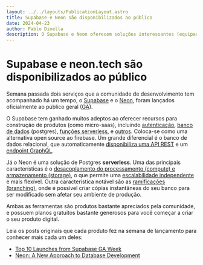 ```yaml
---
layout: ../../layouts/PublicationLayout.astro
title: Supabase e Neon são disponibilizados ao público
date: 2024-04-23
author: Pablo Dinella
description: O Supabase e Neon oferecem soluções interessantes (equiparáveis ao firebase) para devs interessados em desenvolver e publicar um projeto pessoal ou um produto digital.
--- 
```


# Supabase e neon.tech são disponibilizados ao público

Semana passada dois serviços que a comunidade de desenvolvimento tem acompanhado há um tempo, o [Supabase](https://supabase.com/) e o [Neon](https://neon.tech/), foram lançados oficialmente ao público geral (<abbr title="Generally Availability">GA</abbr>).

O Supabase tem ganhado muitos adeptos ao oferecer recursos para construção de produtos (como micro-saas), incluindo [autenticação](https://supabase.com/auth), [banco de dados](https://supabase.com/database) (postgres), [funções serverless](https://supabase.com/edge-functions), e [outros](https://supabase.com/docs). Coloca-se como uma alternativa open source ao firebase. Um grande diferencial é o banco de dados relacional, que automaticamente [disponibiliza uma API REST](https://supabase.com/docs/guides/api) e um [endpoint GraphQL](https://supabase.com/docs/guides/graphql).

Já o Neon é uma solução de Postgres **serverless**. Uma das principais características é o [desacoplamento do processamento (compute) e armazenamento (storage)](https://neon.tech/docs/introduction/architecture-overview), o que permite uma [escalabilidade independente](https://neon.tech/docs/introduction/autoscaling#how-autoscaling-works) e mais flexível. Outra característica notável são as [ramificações (branching)](https://neon.tech/docs/introduction/branching), onde é possível criar cópias instantâneas do seu banco para ser modificado sem afetar seu ambiente de produção.

Ambas as ferramentas são produtos bastante apreciados pela comunidade, e possuem planos gratuitos bastante generosos para você começar a criar o seu produto digital.

Leia os posts originais que cada produto fez na semana de lançamento para conhecer mais cada um deles:

- [Top 10 Launches from Supabase GA Week](https://supabase.com/blog/ga-week-summary)
- [Neon: A New Approach to Database Development](https://neon.tech/blog/neon-ga)